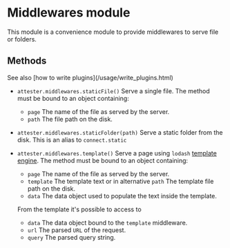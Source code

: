 # Middlewares module

This module is a convenience module to provide middlewares to serve file or folders.

## Methods

<aside class="note">See also [how to write plugins](/usage/write_plugins.html)</aside>

- `attester.middlewares.staticFile()` Serve a single file. The method must be bound to an object containing:
    - `page` The name of the file as served by the server.
    - `path` The file path on the disk.
- `attester.middlewares.staticFolder(path)` Serve a static folder from the disk. This is an alias to `connect.static`
- `attester.middlewares.template()` Serve a page using `lodash` [template engine](http://lodash.com/docs#template). The method must be bound to an object containing:
    - `page` The name of the file as served by the server.
    - `template` The template text or in alternative `path` The template file path on the disk.
    - `data` The data object used to populate the text inside the template.

    From the template it's possible to access to

    - `data` The data object bound to the `template` middleware.
    - `url` The parsed `URL` of the request.
    - `query` The parsed query string.
